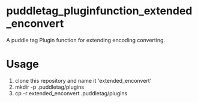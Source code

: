 puddletag_pluginfunction_extended_enconvert
===========================================

A puddle tag Plugin function for extending encoding converting.

Usage
=====
 1. clone this repository and name it 'extended_enconvert'
 2. mkdir -p .puddletag/plugins
 3. cp -r extended_enconvert .puddletag/plugins
